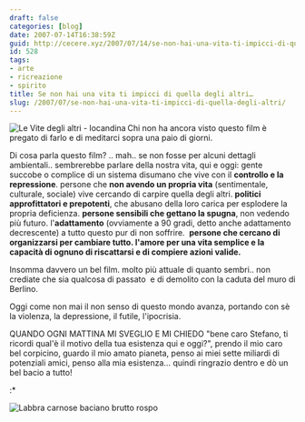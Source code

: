 ```yaml
---
draft: false
categories: [blog]
date: 2007-07-14T16:38:59Z
guid: http://cecere.xyz/2007/07/14/se-non-hai-una-vita-ti-impicci-di-quella-degli-altri/
id: 528
tags:
- arte
- ricreazione
- spirito
title: Se non hai una vita ti impicci di quella degli altri…
slug: /2007/07/se-non-hai-una-vita-ti-impicci-di-quella-degli-altri/
---
```


<img src="http://cecere.xyz/wp-content/uploads/sites/3/2007/07/le_vite_degli_altri.jpg" title="Le Vite degli altri - locandina" alt="Le Vite degli altri - locandina" align="left" />

Chi non ha ancora visto questo film è pregato di farlo e di meditarci sopra una paio di giorni.

Di cosa parla questo film? .. mah.. se non fosse per alcuni dettagli ambientali.. sembrerebbe parlare della nostra vita, qui e oggi: gente succobe o complice di un sistema disumano che vive con il **controllo e la repressione**. persone che **non avendo un propria vita** (sentimentale, culturale, sociale) vive cercando di carpire quella degli altri. **politici approfittatori e prepotenti**, che abusano della loro carica per esplodere la propria deficienza. **persone sensibili che gettano la spugna**, non vedendo più futuro. l'**adattamento** (ovviamente a 90 gradi, detto anche adattamento decrescente) a tutto questo pur di non soffrire.  **persone che cercano di organizzarsi per cambiare tutto. l'amore per una vita semplice e la capacità di ognuno di riscattarsi e di compiere azioni valide.**

Insomma davvero un bel film. molto più attuale di quanto sembri.. non crediate che sia qualcosa di passato  e di demolito con la caduta del muro di Berlino.

Oggi come non mai il non senso di questo mondo avanza, portando con sè la violenza, la depressione, il futile, l'ipocrisia.

QUANDO OGNI MATTINA MI SVEGLIO E MI CHIEDO "bene caro Stefano, ti ricordi qual'è il motivo della tua esistenza qui e oggi?", prendo il mio caro bel corpicino, guardo il mio amato pianeta, penso ai miei sette miliardi di potenziali amici, penso alla mia esistenza… quindi ringrazio dentro e dò un bel bacio a tutto!

:*

![Labbra carnose baciano brutto rospo](http://cecere.xyz/wp-content/uploads/sites/3/2007/07/labbra_carnose_baciano_rospo.jpg)